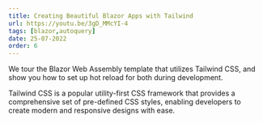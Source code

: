 ```yaml
---
title: Creating Beautiful Blazor Apps with Tailwind
url: https://youtu.be/3gD_MMcYI-4
tags: [blazor,autoquery]
date: 25-07-2022
order: 6
---
```


We tour the Blazor Web Assembly template that utilizes Tailwind CSS, 
and show you how to set up hot reload for both during development. 

Tailwind CSS is a popular utility-first CSS framework that provides a 
comprehensive set of pre-defined CSS styles, enabling developers to 
create modern and responsive designs with ease.
